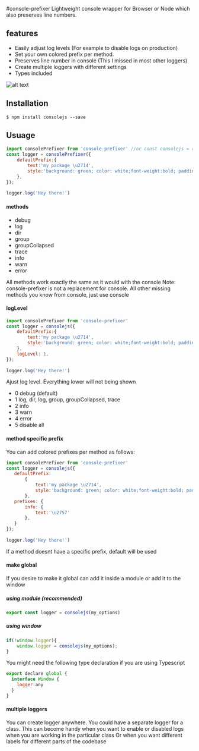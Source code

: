 #console-prefixer
Lightweight console wrapper for Browser or Node which also preserves line numbers. 

## features
* Easily adjust log levels (For example to disable logs on production)
* Set your own colored prefix per method.
* Preserves line number in console (This I missed in most other loggers)
* Create multiple loggers with different settings 
* Types included

![alt text](https://i.ibb.co/T1fy5X3/download.png)

## Installation
```
$ npm install consolejs --save
```

## Usuage
```javascript
import consolePrefixer from 'console-prefixer' //or const consolejs = require('consolejs')
const logger = consolePrefixer({
    defaultPrefix:{
        text:'my package \u2714',
        style:'background: green; color: white;font-weight:bold; padding:2px; border-radius:2px;'
    },
});
   
logger.log('Hey there!')
```

#### methods
 * debug
 * log
 * dir
 * group
 * groupCollapsed
 * trace
 * info
 * warn
 * error
 
All methods work exactly the same as it would with the console
Note: console-prefixer is not a replacement for console. All other missing methods you know from console, just use console
   
#### logLevel

```javascript
import consolePrefixer from 'console-prefixer'
const logger = consolejs({
    defaultPrefix:{
        text:'my package \u2714',
        style:'background: green; color: white;font-weight:bold; padding:2px; border-radius:2px;'
    },
    logLevel: 1,
});
   
logger.log('Hey there!')
```
Ajust log level. Everything lower will not being shown 
 * 0 debug (default)
 * 1 log, dir, log, group, groupCollapsed, trace
 * 2 info
 * 3 warn
 * 4 error
 * 5 disable all
 
 #### method specific prefix
 You can add colored prefixes per method as follows:
 ```javascript
import consolePrefixer from 'console-prefixer'
const logger = consolejs({
    defaultPrefix:
        {
            text:'my package \u2714',
            style:'background: green; color: white;font-weight:bold; padding:2px; border-radius:2px;'
        },
    prefixes: {
        info: {
            text:'\u2757'
        },
    }
});
   
logger.log('Hey there!')
```
If a method doesnt have a specific prefix, default will be used
 
#### make global
If you desire to make it global can add it inside a module or add it to the window

##### using module (recommended)
```javascript
export const logger = consolejs(my_options)
```

##### using window

```javascript
if(!window.logger){
    window.logger = consolejs(my_options);
}
```
You might need the following type declaration if you are using Typescript
```javascript
export declare global {
  interface Window {
    logger:any
  }
}
```

#### multiple loggers
You can create logger anywhere. You could have a separate logger for a class. 
This can become handy when you want to enable or disabled logs when you are working in the particular class
Or when you want different labels for different parts of the codebase



